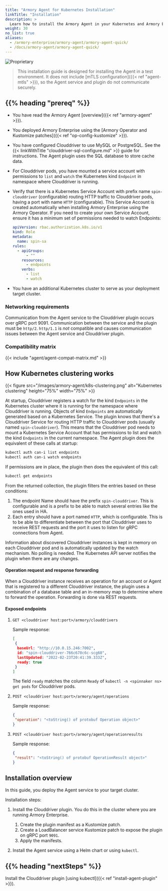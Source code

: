 ```yaml
---
title: "Armory Agent for Kubernetes Installation"
linkTitle: "Installation"
description: >
  Learn how to install the Armory Agent in your Kubernetes and Armory Enterprise environments.
weight: 30
no_list: true
aliases:
  - /armory-enterprise/armory-agent/armory-agent-quick/
  - /docs/armory-agent/armory-agent-quick/
---
```

![Proprietary](/images/proprietary.svg)

>This installation guide is designed for installing the Agent in a test environment. It does not include [mTLS configuration]({{< ref "agent-mtls" >}}), so the Agent service and plugin do not communicate securely.

## {{% heading "prereq" %}}

* You have read the Armory Agent [overview]({{< ref "armory-agent" >}}).
* You deployed Armory Enterprise using the [Armory Operator and Kustomize patches]({{< ref "op-config-kustomize" >}}).
* You have configured Clouddriver to use MySQL or PostgreSQL. See the {{< linkWithTitle "clouddriver-sql-configure.md" >}} guide for instructions. The Agent plugin uses the SQL database to store cache data.
* For Clouddriver pods, you have mounted a service account with permissions to `list` and `watch` the Kubernetes kind `Endpoint` in namespace where Clouddriver is running.
* Verify that there is a Kubernetes Service Account with prefix name `spin-clouddriver` (configurable) routing HTTP traffic to Clouddriver pods, having a port with name `HTTP` (configurable). This Service Account is created automatically when installing Armory Enterprise using the Armory Operator. If you need to create your own Service Account, ensure it has a minimum set of permissions needed to watch Endpoints:

   ```yaml
   apiVersion: rbac.authorization.k8s.io/v1
   kind: Role
   metadata:
     name: spin-sa
   rules:
     - apiGroups:
         - ""
       resources:
         - endpoints
       verbs:
         - list
         - watch
    ```

* You have an additional Kubernetes cluster to serve as your deployment target cluster.

### Networking requirements

Communication from the Agent service to the Clouddriver plugin occurs over gRPC port 9091. Communication between the service and the plugin must be `http/2`. `http/1.1` is *not* compatible and causes communication issues between the Agent service and Clouddriver plugin.  

### Compatibility matrix

{{< include "agent/agent-compat-matrix.md" >}}

## How Kubernetes clustering works

{{< figure src="/images/armory-agent/k8s-clustering.png"  alt="Kubernetes clustering"  height="75%" width="75%" >}}

At startup, Clouddriver registers a watch for the kind `Endpoints` in the Kubernetes cluster where it is running for the namespace where Clouddriver is running. Objects of kind `Endpoints` are automatically generated based on a Kubernetes Service. The plugin knows that there's a Clouddriver Service for routing HTTP traffic to Clouddriver pods (usually named `spin-clouddriver`). This means that the Clouddriver pod needs to mount a Kubernetes Service Account that has permissions to list and watch the kind `Endpoints` in the current namespace. The Agent plugin does the equivalent of these calls at startup:

```bash
kubectl auth can-i list endpoints
kubectl auth can-i watch endpoints
```

If permissions are in place, the plugin then does the equivalent of this call:

```bash
kubectl get endpoints
```

From the returned collection, the plugin filters the entries based on these conditions:

1. The endpoint Name should have the prefix `spin-clouddriver`. This is configurable and is a prefix to be able to match several entries like the ones used in HA.
1. Each entry should have a port named `HTTP`, which is configurable. This is to be able to differentiate between the port that Clouddriver uses to receive REST requests and the port it uses to listen for gRPC connections from Agent.

Information about discovered Clouddriver instances is kept in memory on each Clouddriver pod and is automatically updated by the watch mechanism. No polling is needed.  The Kubernetes API server notifies the plugin when there are any changes.

#### Operation request and response forwarding

When a Clouddriver instance receives an operation for an account or Agent that is registered to a different Clouddriver instance, the plugin uses a combination of a database table and an in-memory map to determine where to forward the operation. Forwarding is done via REST requests.

#### Exposed endpoints

1. `GET <clouddriver host:port>/armory/clouddrivers`

   Sample response:

   ```json
   [
    {
     baseUrl: "http://10.0.15.246:7002",
     id: "spin-clouddriver-766c678c6c-scg68",
     lastUpdated: "2022-02-23T20:41:39.333Z",
     ready: true
    }
   ]
   ```

   The field `ready` matches the column `Ready` of `kubectl -n <spinnaker ns> get pods` for Clouddriver pods.

1. `POST <clouddriver host:port>/armory/agent/operations`

   Sample response:

   ```json
   {
    "operation": "<toString() of protobuf Operation object>"
   }
   ```

1. `POST <clouddriver host:port>/armory/agent/operationresults`

   Sample response:

   ```json
   {
    "result": "<toString() of protobuf OperationResult object>"
   }
   ```

## Installation overview

In this guide, you deploy the Agent service to your target cluster.

Installation steps:

1. Install the Clouddriver plugin. You do this in the cluster where you are running Armory Enterprise.

   1. Create the plugin manifest as a Kustomize patch.
   1. Create a LoadBalancer service Kustomize patch to expose the plugin on gRPC port `9091`.
   1. Apply the manifests.

1. Install the Agent service using a Helm chart or using `kubectl`.


## {{% heading "nextSteps" %}}

Install the Clouddriver plugin [using kubectl]({{< ref "install-agent-plugin" >}}).
</br>
</br>